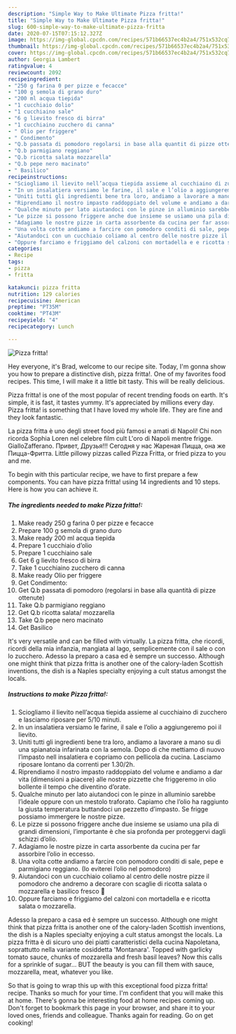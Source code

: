 ```yaml
---
description: "Simple Way to Make Ultimate Pizza fritta!"
title: "Simple Way to Make Ultimate Pizza fritta!"
slug: 600-simple-way-to-make-ultimate-pizza-fritta
date: 2020-07-15T07:15:12.327Z
image: https://img-global.cpcdn.com/recipes/571b66537ec4b2a4/751x532cq70/pizza-fritta-recipe-main-photo.jpg
thumbnail: https://img-global.cpcdn.com/recipes/571b66537ec4b2a4/751x532cq70/pizza-fritta-recipe-main-photo.jpg
cover: https://img-global.cpcdn.com/recipes/571b66537ec4b2a4/751x532cq70/pizza-fritta-recipe-main-photo.jpg
author: Georgia Lambert
ratingvalue: 4
reviewcount: 2092
recipeingredient:
- "250 g farina 0 per pizze e fecacce"
- "100 g semola di grano duro"
- "200 ml acqua tiepida"
- "1 cucchiaio dolio"
- "1 cucchiaino sale"
- "6 g lievito fresco di birra"
- "1 cucchiaino zucchero di canna"
- " Olio per friggere"
- " Condimento"
- "Q.b passata di pomodoro regolarsi in base alla quantit di pizze ottenute"
- "Q.b parmigiano reggiano"
- "Q.b ricotta salata mozzarella"
- "Q.b pepe nero macinato"
- " Basilico"
recipeinstructions:
- "Sciogliamo il lievito nell’acqua tiepida assieme al cucchiaino di zucchero e lasciamo riposare per 5/10 minuti."
- "In un insalatiera versiamo le farine, il sale e l’olio a aggiungeremo poi il lievito."
- "Uniti tutti gli ingredienti bene tra loro, andiamo a lavorare a mano su di una spianatoia infarinata con la semola. Dopo di che mettiamo di nuovo l’impasto nell insalatiera e copriamo con pellicola da cucina. Lasciamo riposare lontano da correnti per 1.30/2h."
- "Riprendiamo il nostro impasto raddoppiato del volume e andiamo a dar vita (dimensioni a piacere) alle nostre pizzette che friggeremo in olio bollente il tempo che diventino d’orate."
- "Qualche minuto per lato aiutandoci con le pinze in alluminio sarebbe l’ideale oppure con un mestolo traforato. Capiamo che l’olio ha raggiunto la giusta temperatura buttandoci un pezzetto d’impasto. Se frigge possiamo immergere le nostre pizze."
- "Le pizze si possono friggere anche due insieme se usiamo una pila di grandi dimensioni, l’importante è che sia profonda per proteggervi dagli schizzi d’olio."
- "Adagiamo le nostre pizze in carta assorbente da cucina per far assorbire l’olio in eccesso."
- "Una volta cotte andiamo a farcire con pomodoro conditi di sale, pepe e parmigiano reggiano. (Io eviterei l’olio nel pomodoro)"
- "Aiutandoci con un cucchiaio coliamo al centro delle nostre pizze il pomodoro che andremo a decorare con scaglie di ricotta salata o mozzarella e basilico fresco 🌿"
- "Oppure farciamo e friggiamo del calzoni con mortadella e e ricotta salata o mozzarella."
categories:
- Recipe
tags:
- pizza
- fritta

katakunci: pizza fritta 
nutrition: 129 calories
recipecuisine: American
preptime: "PT35M"
cooktime: "PT43M"
recipeyield: "4"
recipecategory: Lunch

---
```



![Pizza fritta!](https://img-global.cpcdn.com/recipes/571b66537ec4b2a4/751x532cq70/pizza-fritta-recipe-main-photo.jpg)

Hey everyone, it's Brad, welcome to our recipe site. Today, I'm gonna show you how to prepare a distinctive dish, pizza fritta!. One of my favorites food recipes. This time, I will make it a little bit tasty. This will be really delicious.

Pizza fritta! is one of the most popular of recent trending foods on earth. It's simple, it is fast, it tastes yummy. It's appreciated by millions every day. Pizza fritta! is something that I have loved my whole life. They are fine and they look fantastic.

La pizza fritta è uno degli street food più famosi e amati di Napoli! Chi non ricorda Sophia Loren nel celebre film cult L&#39;oro di Napoli mentre frigge. GialloZafferano. Привет, Друзья!!! Сегодня у нас Жареная Пицца, она же Пицца-Фритта. Little pillowy pizzas called Pizza Fritta, or fried pizza to you and me.


To begin with this particular recipe, we have to first prepare a few components. You can have pizza fritta! using 14 ingredients and 10 steps. Here is how you can achieve it.

<!--inarticleads1-->

##### The ingredients needed to make Pizza fritta!:

1. Make ready 250 g farina 0 per pizze e fecacce
1. Prepare 100 g semola di grano duro
1. Make ready 200 ml acqua tiepida
1. Prepare 1 cucchiaio d’olio
1. Prepare 1 cucchiaino sale
1. Get 6 g lievito fresco di birra
1. Take 1 cucchiaino zucchero di canna
1. Make ready  Olio per friggere
1. Get  Condimento:
1. Get Q.b passata di pomodoro (regolarsi in base alla quantità di pizze ottenute)
1. Take Q.b parmigiano reggiano
1. Get Q.b ricotta salata/ mozzarella
1. Take Q.b pepe nero macinato
1. Get  Basilico


It&#39;s very versatile and can be filled with virtually. La pizza fritta, che ricordi, ricordi della mia infanzia, mangiata al lago, semplicemente con il sale o con lo zucchero. Adesso la preparo a casa ed è sempre un successo. Although one might think that pizza fritta is another one of the calory-laden Scottish inventions, the dish is a Naples specialty enjoying a cult status amongst the locals. 

<!--inarticleads2-->

##### Instructions to make Pizza fritta!:

1. Sciogliamo il lievito nell’acqua tiepida assieme al cucchiaino di zucchero e lasciamo riposare per 5/10 minuti.
1. In un insalatiera versiamo le farine, il sale e l’olio a aggiungeremo poi il lievito.
1. Uniti tutti gli ingredienti bene tra loro, andiamo a lavorare a mano su di una spianatoia infarinata con la semola. Dopo di che mettiamo di nuovo l’impasto nell insalatiera e copriamo con pellicola da cucina. Lasciamo riposare lontano da correnti per 1.30/2h.
1. Riprendiamo il nostro impasto raddoppiato del volume e andiamo a dar vita (dimensioni a piacere) alle nostre pizzette che friggeremo in olio bollente il tempo che diventino d’orate.
1. Qualche minuto per lato aiutandoci con le pinze in alluminio sarebbe l’ideale oppure con un mestolo traforato. Capiamo che l’olio ha raggiunto la giusta temperatura buttandoci un pezzetto d’impasto. Se frigge possiamo immergere le nostre pizze.
1. Le pizze si possono friggere anche due insieme se usiamo una pila di grandi dimensioni, l’importante è che sia profonda per proteggervi dagli schizzi d’olio.
1. Adagiamo le nostre pizze in carta assorbente da cucina per far assorbire l’olio in eccesso.
1. Una volta cotte andiamo a farcire con pomodoro conditi di sale, pepe e parmigiano reggiano. (Io eviterei l’olio nel pomodoro)
1. Aiutandoci con un cucchiaio coliamo al centro delle nostre pizze il pomodoro che andremo a decorare con scaglie di ricotta salata o mozzarella e basilico fresco 🌿
1. Oppure farciamo e friggiamo del calzoni con mortadella e e ricotta salata o mozzarella.


Adesso la preparo a casa ed è sempre un successo. Although one might think that pizza fritta is another one of the calory-laden Scottish inventions, the dish is a Naples specialty enjoying a cult status amongst the locals. La pizza fritta è di sicuro uno dei piatti caratteristici della cucina Napoletana, soprattutto nella variante cosiddetta &#39;Montanara&#39;. Topped with garlicky tomato sauce, chunks of mozzarella and fresh basil leaves? Now this calls for a sprinkle of sugar… BUT the beauty is you can fill them with sauce, mozzarella, meat, whatever you like. 

So that is going to wrap this up with this exceptional food pizza fritta! recipe. Thanks so much for your time. I'm confident that you will make this at home. There's gonna be interesting food at home recipes coming up. Don't forget to bookmark this page in your browser, and share it to your loved ones, friends and colleague. Thanks again for reading. Go on get cooking!

